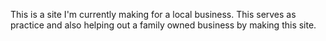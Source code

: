 This is a site I'm currently making for a local business. This serves as practice and also helping out a family owned business by making this site.
